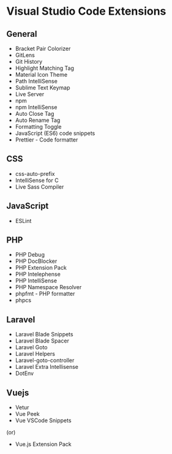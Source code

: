 # Visual Studio Code Extensions

## General

- Bracket Pair Colorizer
- GitLens
- Git History
- Highlight Matching Tag
- Material Icon Theme
- Path IntelliSense
- Sublime Text Keymap
- Live Server
- npm
- npm IntelliSense
- Auto Close Tag
- Auto Rename Tag
- Formatting Toggle
- JavaScript (ES6) code snippets
- Prettier - Code formatter

## CSS

- css-auto-prefix
- IntelliSense for C
- Live Sass Compiler

## JavaScript

- ESLint

## PHP

- PHP Debug
- PHP DocBlocker
- PHP Extension Pack
- PHP Intelephense
- PHP IntelliSense
- PHP Namespace Resolver
- phpfmt - PHP formatter
- phpcs

## Laravel

- Laravel Blade Snippets
- Laravel Blade Spacer
- Laravel Goto
- Laravel Helpers
- Laravel-goto-controller
- Laravel Extra Intellisense
- DotEnv

## Vuejs

- Vetur
- Vue Peek
- Vue VSCode Snippets

(or)

- Vue.js Extension Pack
